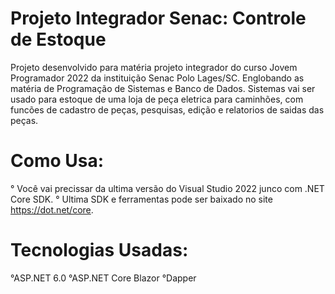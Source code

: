 # Projeto Integrador Senac: Controle de Estoque

Projeto desenvolvido para matéria projeto integrador do curso Jovem Programador 2022 da instituição Senac Polo Lages/SC. Englobando as matéria de Programação de Sistemas e Banco de Dados. 
Sistemas vai ser usado para estoque de uma loja de peça eletrica para caminhões, com funcões de cadastro de peças, pesquisas, edição e relatorios de saidas das peças.

# Como Usa:

° Você vai precissar da ultima versão do Visual Studio 2022 junco com .NET Core SDK.
° Ultima SDK e ferramentas pode ser baixado no site https://dot.net/core.

# Tecnologias Usadas:

°ASP.NET 6.0
°ASP.NET Core Blazor
°Dapper



